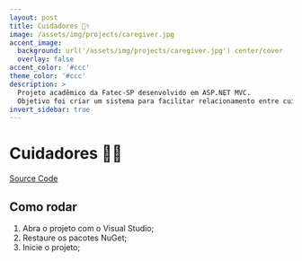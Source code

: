 ```yaml
---
layout: post
title: Cuidadores 👩‍⚕️
image: /assets/img/projects/caregiver.jpg
accent_image: 
  background: url('/assets/img/projects/caregiver.jpg') center/cover
  overlay: false
accent_color: '#ccc'
theme_color: '#ccc'
description: >
  Projeto acadêmico da Fatec-SP desenvolvido em ASP.NET MVC.
  Objetivo foi criar um sistema para facilitar relacionamento entre cuidadores e pacientes.
invert_sidebar: true
---
```


# Cuidadores 👩‍⚕️

[Source Code](https://github.com/luigihenrick/dotnet-cuidadores)

## Como rodar

1. Abra o projeto com o Visual Studio;
2. Restaure os pacotes NuGet;
3. Inicie o projeto;

